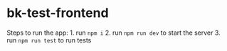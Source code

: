 # bk-test-frontend

Steps to run the app: 1. run `npm i`
                      2. run `npm run dev` to start the server
                      3. run `npm run test` to run tests